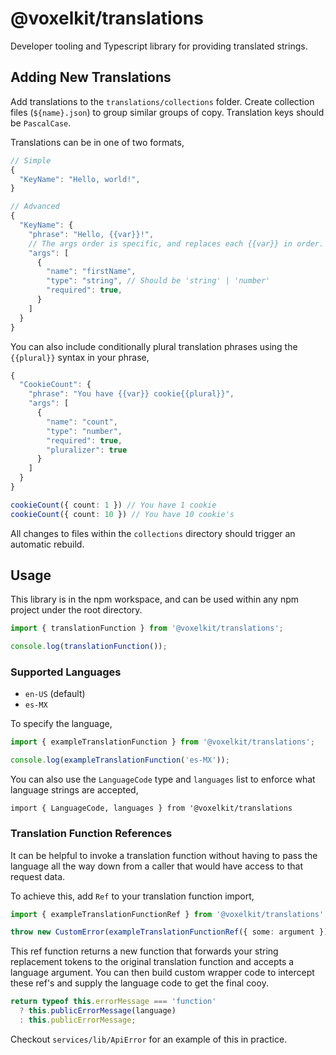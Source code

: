 # @voxelkit/translations

Developer tooling and Typescript library for providing translated strings.

## Adding New Translations

Add translations to the `translations/collections` folder. Create collection files (`${name}.json`) to group similar groups of copy. Translation keys should be `PascalCase`.

Translations can be in one of two formats,

```ts
// Simple
{
  "KeyName": "Hello, world!",
}

// Advanced
{
  "KeyName": {
    "phrase": "Hello, {{var}}!",
    // The args order is specific, and replaces each {{var}} in order.
    "args": [
      {
        "name": "firstName",
        "type": "string", // Should be 'string' | 'number'
        "required": true,
      }
    ]
  }
}
```

You can also include conditionally plural translation phrases using the `{{plural}}` syntax in your phrase,

```ts
{
  "CookieCount": {
    "phrase": "You have {{var}} cookie{{plural}}",
    "args": [
      {
        "name": "count",
        "type": "number",
        "required": true,
        "pluralizer": true
      }
    ]
  }
}

cookieCount({ count: 1 }) // You have 1 cookie
cookieCount({ count: 10 }) // You have 10 cookie's
```

All changes to files within the `collections` directory should trigger an automatic rebuild.

## Usage

This library is in the npm workspace, and can be used within any npm project under the root directory.

```ts
import { translationFunction } from '@voxelkit/translations';

console.log(translationFunction());
```

### Supported Languages

- `en-US` (default)
- `es-MX`

To specify the language,

```ts
import { exampleTranslationFunction } from '@voxelkit/translations';

console.log(exampleTranslationFunction('es-MX'));
```

You can also use the `LanguageCode` type and `languages` list to enforce what language strings are accepted,

`import { LanguageCode, languages } from '@voxelkit/translations`

### Translation Function References

It can be helpful to invoke a translation function without having to pass the language all the way down from a caller that would have access to that request data.

To achieve this, add `Ref` to your translation function import,

```ts
import { exampleTranslationFunctionRef } from '@voxelkit/translations';

throw new CustomError(exampleTranslationFunctionRef({ some: argument }));
```

This ref function returns a new function that forwards your string replacement tokens to the original translation function and accepts a language argument. You can then build custom wrapper code to intercept these ref's and supply the language code to get the final cooy.

```ts
return typeof this.errorMessage === 'function'
  ? this.publicErrorMessage(language)
  : this.publicErrorMessage;
```

Checkout `services/lib/ApiError` for an example of this in practice.
